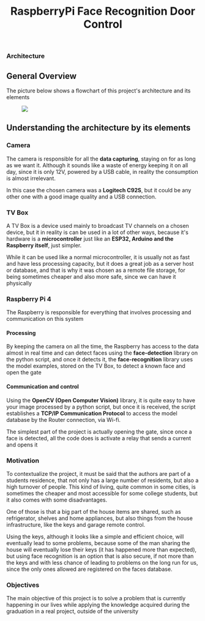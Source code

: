 <!DOCTYPE html>
<html lang="pt-BR">
<head>
<meta charset="UTF-8">
</head>
<body>
<header>
  <h1>RaspberryPi Face Recognition Door Control</h1>
</header>
<main>
  <section>
    <article>
    <h1>Architecture</h1>
      <h2>General Overview</h2>
      <p>The picture below shows a flowchart of this project's architecture and its elements</p>
      <figure>
          <img src="https://github.com/Thiago5B/RaspberryPi-FaceRecognition-Door-Control/blob/main/img/Flowchart.png">
        </figure>
      <h2>Understanding the architecture by its elements</h2> 
      <h3>Camera</h3>
       <p>The camera is responsible for all the <Strong>data capturing</Strong>, staying on for as long as we want it. Although it sounds like a waste of energy keeping it on all day, since it is only 12V, powered by a USB cable, in reality the consumption is almost irrelevant.</p>
       <p>In this case the chosen camera was a <strong>Logitech C92S</strong>, but it could be any other one with a good image quality and a USB connection.</p>
      <h3>TV Box</h3>
      <p>A TV Box is a device used mainly to broadcast TV channels on a chosen device, but it in reality is can be used in a lot of other ways, because it's hardware is a <strong>microcontroller</strong> just like an <strong>ESP32, Arduino and the Raspberry itself</strong>, just simpler.</p>
      <p>While it can be used like a normal microcontroller, it is usually not as fast and have less processing capacity, but it does a great job as a server host or database, and that is why it was chosen as a remote file storage, for being sometimes cheaper and also more safe, since we can have it physically</p>
       <h3>Raspberry Pi 4</h3>
      <p>The Raspberry is responsible for everything that involves processing and communication on this system</p>
      <h4>Processing</h4>
      <p>By keeping the camera on all the time, the Raspberry has access to the data almost in real time and can detect faces using the <strong>face-detection</strong> library on the python script, and once it detects it, the <strong>face-recognition</strong> library uses the model examples, stored on the TV Box, to detect a known face and open the gate</p>
      <h4>Communication and control</h4>
      <p>Using the <strong>OpenCV (Open Computer Vision)</strong> library, it is quite easy to have your image processed by a python script, but once it is received, the script establishes a <strong>TCP/IP Communication Protocol</strong> to access the model database by the Router connection, via Wi-fi.</p>
      <p>The simplest part of the project is actually opening the gate, since once a face is detected, all the code does is activate a relay that sends a current and opens it</p>
      <h1>Motivation</h1>
       <p>To contextualize the project, it must be said that the authors are part of a students residence, that not only has a large number of residents, but also a high turnover of people.
      This kind of living, quite common in some cities, is sometimes the cheaper and most accessible for some college students, but it also comes with some disadvantages.</p>
    <p>One of those is that a big part of the house items are shared, such as refrigerator, shelves and home appliances, but also things from the house infrastructure, like the keys and garage remote control.</p>
    <p>Using the keys, although it looks like a simple and efficient choice, will eventually lead to some problems, because some of the man sharing the house will eventually lose their keys (it has happened more than expected), but using face recognition is an option that is also secure, if not more than the keys and with less chance of leading to problems on the long run for us, since the only ones allowed are registered on the faces database.</p>
      <h1>Objectives</h1>
      <p>The main objective of this project is to solve a problem that is currently happening in our lives while applying the knowledge acquired during the graduation in a real project, outside of the university</p>
    </article>
  </section>
</main>
</body>
</html>
